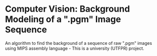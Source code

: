 # Computer Vision: Background Modeling of a ".pgm" Image Sequence

An algorithm to find the background of a sequence of raw ".pgm" images using MIPS assembly language - This is a university (UTFPR) project.
